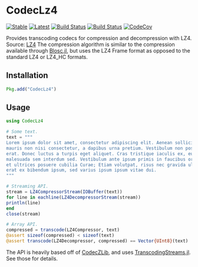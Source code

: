 # CodecLz4

[![Stable](https://img.shields.io/badge/docs-stable-blue.svg)](https://invenia.github.io/CodecLz4.jl/stable)
[![Latest](https://img.shields.io/badge/docs-latest-blue.svg)](https://invenia.github.io/CodecLz4.jl/latest)
[![Build Status](https://travis-ci.org/invenia/CodecLz4.jl.svg?branch=master)](https://travis-ci.org/invenia/CodecLz4.jl)
[![Build Status](https://ci.appveyor.com/api/projects/status/github/invenia/CodecLz4.jl?svg=true)](https://ci.appveyor.com/project/invenia/codeclz4-jl)
[![CodeCov](https://codecov.io/gh/invenia/CodecLz4.jl/branch/master/graph/badge.svg)](https://codecov.io/gh/invenia/CodecLz4.jl)

Provides transcoding codecs for compression and decompression with LZ4. Source: [LZ4](https://github.com/lz4/lz4) 
The compression algorithm is similar to the compression available through [Blosc.jl](https://github.com/stevengj/Blosc.jl), but uses the LZ4 Frame format as opposed to the standard LZ4 or LZ4_HC formats.

## Installation

```julia
Pkg.add("CodecLz4")
```

## Usage

```julia
using CodecLz4

# Some text.
text = """
Lorem ipsum dolor sit amet, consectetur adipiscing elit. Aenean sollicitudin
mauris non nisi consectetur, a dapibus urna pretium. Vestibulum non posuere
erat. Donec luctus a turpis eget aliquet. Cras tristique iaculis ex, eu
malesuada sem interdum sed. Vestibulum ante ipsum primis in faucibus orci luctus
et ultrices posuere cubilia Curae; Etiam volutpat, risus nec gravida ultricies,
erat ex bibendum ipsum, sed varius ipsum ipsum vitae dui.
"""

# Streaming API.
stream = LZ4CompressorStream(IOBuffer(text))
for line in eachline(LZ4DecompressorStream(stream))
println(line)
end
close(stream)

# Array API.
compressed = transcode(LZ4Compressor, text)
@assert sizeof(compressed) < sizeof(text)
@assert transcode(LZ4Decompressor, compressed) == Vector{UInt8}(text)
```
The API is heavily based off of [CodecZLib](https://github.com/bicycle1885/CodecZlib.jl), and uses [TranscodingStreams.jl](https://github.com/bicycle1885/TranscodingStreams.jl). See those for details.
